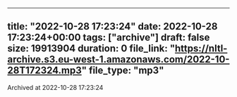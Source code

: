 
---
title: "2022-10-28 17:23:24"
date: 2022-10-28 17:23:24+00:00
tags: ["archive"]
draft: false
size: 19913904
duration: 0
file_link: "https://nltl-archive.s3.eu-west-1.amazonaws.com/2022-10-28T172324.mp3"
file_type: "mp3"
---
Archived at 2022-10-28 17:23:24
            